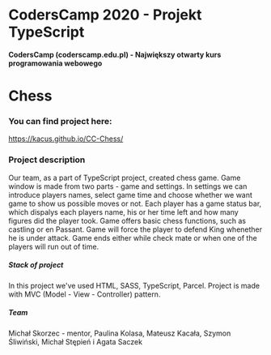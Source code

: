 

# CodersCamp 2020 - Projekt TypeScript
**CodersCamp (coderscamp.edu.pl) - Największy otwarty kurs programowania webowego** 


# Chess

### You can find project here:
https://kacus.github.io/CC-Chess/

### Project description

Our team, as a part of TypeScript project, created chess game. Game window is made from two parts - 
game and settings. In settings we can introduce players names, select game time and choose whether we 
want game to show us possible moves or not. Each player has a game status bar, which dispalys each players
name, his or her time left and how many figures did the player took. Game offers  basic chess functions,
such as castling or en Passant. Game will force the player to defend King whenether he is under attack.
Game ends either while check mate or when one of the players will run out of time.


##### Stack of project
In this project we've used HTML, SASS, TypeScript, Parcel. Project is made with MVC (Model - View - Controller) pattern.

##### Team
Michał Skorzec - mentor, Paulina Kolasa, Mateusz Kacała, Szymon Śliwiński, Michał Stępień i Agata Saczek
